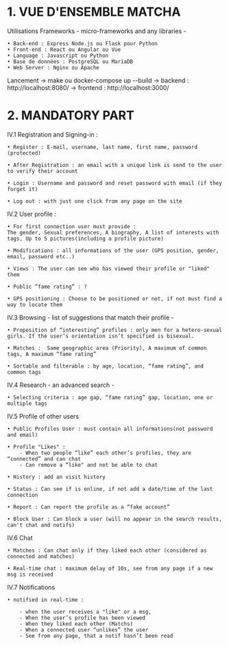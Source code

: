 # 1. VUE D'ENSEMBLE MATCHA

Utilisations Frameworks - micro-frameworks and any libraries -

    • Back-end : Express Node.js ou Flask pour Python
    • Front-end : React ou Angular ou Vue
    • Language : Javascript ou Python
    • Base de données : PostgreSQL ou MariaDB
    • Web Server : Nginx ou Apache

Lancement
    -> make ou docker-compose up --build
    -> backend : http://localhost:8080/
    -> frontend : http://localhost:3000/

# 2. MANDATORY PART

IV.1 Registration and Signing-in :

    • Register : E-mail, username, last name, first name, password (protected)

    • After Registration : an email with a unique link is send to the user to verify their account

    • Login : Username and password and reset password with email (if they forget it)

    • Log out : with just one click from any page on the site

IV.2 User profile :

    • For first connection user must provide :
    The gender, Sexual preferences, A biography, A list of interests with tags, Up to 5 pictures(including a profile picture)

    • Modifications : all informations of the user (GPS position, gender, email, password etc..)

    • Views : The user can see who has viewed their profile or "liked" them

    • Public “fame rating” : ?

    • GPS positioning : Choose to be positioned or not, if not must find a way to locate them

IV.3 Browsing - list of suggestions that match their profile -

    • Proposition of “interesting” profiles : only men for a hetero-sexual girls. If the user’s orientation isn’t specified is bisexual.

    • Matches :  Same geographic area (Priority), A maximum of common tags, A maximum “fame rating”

    • Sortable and filterable : by age, location, “fame rating”, and common tags

IV.4 Research - an advanced search -

    • Selecting criteria : age gap, “fame rating” gap, location, one or multiple tags

IV.5 Profile of other users

    • Public Profiles User : must contain all informations(not password and email)

    • Profile "Likes" : 
        - When two people “like” each other’s profiles, they are “connected” and can chat
        - Can remove a “like" and not be able to chat

    • History : add an visit history

    • Status : Can see if is online, if not add a date/time of the last connection

    • Report : Can report the profile as a “fake account”

    • Block User : Can block a user (will no appear in the search results, can't chat and notifs)


IV.6 Chat

    • Matches : Can chat only if they liked each other (considered as connected and matches)

    • Real-time chat : maximum delay of 10s, see from any page if a new msg is received

IV.7 Notifications

    • notified in real-time :

        - when the user receives a "like" or a msg,
        - When the user’s profile has been viewed
        - When they liked each other (Matchs)
        - When a connected user “unlikes” the user
        - See from any page, that a notif hasn’t been read


